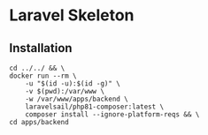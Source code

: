 # Laravel Skeleton

## Installation

```shell
cd ../../ && \
docker run --rm \
    -u "$(id -u):$(id -g)" \
    -v $(pwd):/var/www \
    -w /var/www/apps/backend \
    laravelsail/php81-composer:latest \
    composer install --ignore-platform-reqs && \
cd apps/backend
```
